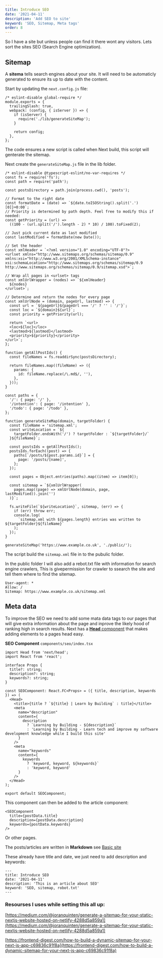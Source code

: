 ```yaml
---
title: Introduce SEO
date: '2021-04-11'
description: 'Add SEO to site'
keyword: 'SEO, Sitemap, Meta tags'
order: 8
---
```


So I have a site but unless people can find it there wont any visitors. Lets sort the sites SEO (Search Engine optimization).

## Sitemap

A **sitema** tells search engines about your site. It will need to be automaticly generated to ensure its up to date with the content.

Start by updating the `next.config.js` file:

```
/* eslint-disable global-require */
module.exports = {
  trailingSlash: true,
  webpack: (config, { isServer }) => {
    if (isServer) {
      require('./lib/generateSiteMap');
    }

    return config;
  },
};
```

The code ensures a new script is called when Next build, this script will genterate the sitemap.

Next create the `generateSiteMap.js` file in the lib folder.

```
/* eslint-disable @typescript-eslint/no-var-requires */
const fs = require('fs');
const path = require('path');

const postsDirectory = path.join(process.cwd(), 'posts');

// Format to the right date
const formatDate = (date) => `${date.toISOString().split('.')[0]}+0:00`;
// Priority is determined by path depth. Feel free to modify this if needed:
const getPriority = (url) =>
  ((100 - (url.split('/').length - 2) * 10) / 100).toFixed(2);

// Just pick current date as last modified
const lastModified = formatDate(new Date());

// Set the header
const xmlHeader = `<?xml version="1.0" encoding="UTF-8"?>
<urlset xmlns="http://www.sitemaps.org/schemas/sitemap/0.9" xmlns:xsi="http://www.w3.org/2001/XMLSchema-instance" xsi:schemaLocation="http://www.sitemaps.org/schemas/sitemap/0.9 http://www.sitemaps.org/schemas/sitemap/0.9/sitemap.xsd">`;

// Wrap all pages in <urlset> tags
const xmlUrlWrapper = (nodes) => `${xmlHeader}
  ${nodes}
</urlset>`;

// Determine and return the nodes for every page
const xmlUrlNode = (domain, pageUrl, lastmod) => {
  const url = `${pageUrl}${pageUrl === '/' ? '' : '/'}`;
  const loc = `${domain}${url}`;
  const priority = getPriority(url);

  return `<url>
  <loc>${loc}</loc>
  <lastmod>${lastmod}</lastmod>
  <priority>${priority}</priority>
</url>`;
};

function getAllPostIds() {
  const fileNames = fs.readdirSync(postsDirectory);

  return fileNames.map((fileName) => ({
    params: {
      id: fileName.replace(/\.md$/, ''),
    },
  }));
}

const paths = {
  '/': { page: '/' },
  '/intention': { page: '/intention' },
  '/todo': { page: '/todo' },
};

function generateSiteMap(domain, targetFolder) {
  const fileName = 'sitemap.xml';
  const writeLocation = `${
    targetFolder.endsWith('/') ? targetFolder : `${targetFolder}/`
  }${fileName}`;

  const postsIds = getAllPostIds();
  postsIds.forEach((post) => {
    paths[`/posts/${post.params.id}`] = {
      page: '/posts/[name]',
    };
  });

  const pages = Object.entries(paths).map((item) => item[0]);

  const sitemap = `${xmlUrlWrapper(
    pages.map((page) => xmlUrlNode(domain, page, lastModified)).join('')
  )}`;

  fs.writeFile(`${writeLocation}`, sitemap, (err) => {
    if (err) throw err;
    console.log(
      `sitemap.xml with ${pages.length} entries was written to ${targetFolder}${fileName}`
    );
  });
}

generateSiteMap('https://www.example.co.uk', './public/');
```

The script build the `sitemap.xml` file in to the pubulic folder.

In the public folder I will also add a rebot.txt file with information for search engine crawlers, This is givepermission for crawler to ssearch the site and tell them where to find the sitemap.

```
User-agent: *
Allow: / 
Sitemap: https://www.example.co.uk/sitemap.xml
```

## Meta data
To improve the SEO we need to add some mata data tags to our pages that will give extra information about the page and inprove the likely hood of ranking high in search results. Next has a [**Head** component](https://nextjs.org/docs/api-reference/next/head) that makes adding elements to a pages head easy.

**SEO Component** `components/seo/index.tsx`

```
import Head from 'next/head';
import React from 'react';

interface Props {
  title?: string;
  description?: string;
  keywords?: string;
}

const SEOComponent: React.FC<Props> = ({ title, description, keywords }) => (
  <Head>
    <title>{title ? `${title} | Learn by Building` : title}</title>
    <meta
      name="description"
      content={
        description
          ? `Learning by Building - ${description}`
          : 'Learning by Building - Learn tech and improve my software development knowledge while I build this site'
      }
    />
    <meta
      name="keywords"
      content={
        keywords
          ? `keyword, keyword, ${keywords}`
          : 'keyword, keyword'
      }
    />
  </Head>
);

export default SEOComponent;
```

This component can then be added to the article component:

```
<SEOComponent
  title={postData.title}
  description={postData.description}
  keywords={postData.keywords}
/>
```

Or other pages.

The posts/articles are written in **Markdown** see [Basic site](/posts/basic-site) 

These already have title and date, we just need to add description and  keywords:

```
---
title: Introduce SEO
date: '2021-04-11'
description: 'This is an article about SEO'
keyword: 'SEO, sitemap, robot.txt'
---
```

### **Resourses I uses while setting this all up:**

[https://medium.com/@joranquinten/generate-a-sitemap-for-your-static-nextjs-website-hosted-on-netlify-4288d5a859a1](https://medium.com/@joranquinten/generate-a-sitemap-for-your-static-nextjs-website-hosted-on-netlify-4288d5a859a1)

[https://frontend-digest.com/how-to-build-a-dynamic-sitemap-for-your-next-js-app-c69836c91f8a](https://frontend-digest.com/how-to-build-a-dynamic-sitemap-for-your-next-js-app-c69836c91f8a)